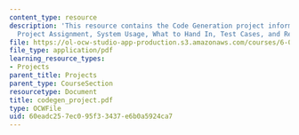 ```yaml
---
content_type: resource
description: 'This resource contains the Code Generation project information. It includes:
  Project Assignment, System Usage, What to Hand In, Test Cases, and Related Handouts.'
file: https://ol-ocw-studio-app-production.s3.amazonaws.com/courses/6-035-computer-language-engineering-sma-5502-fall-2005/60eadc257ec095f33437e6b0a5924ca7_codegen_project.pdf
file_type: application/pdf
learning_resource_types:
- Projects
parent_title: Projects
parent_type: CourseSection
resourcetype: Document
title: codegen_project.pdf
type: OCWFile
uid: 60eadc25-7ec0-95f3-3437-e6b0a5924ca7
---
```

